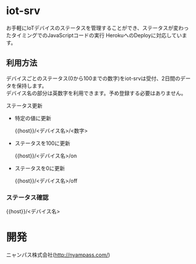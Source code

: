 # iot-srv

お手軽にIoTデバイスのステータスを管理することができ、ステータスが変わったタイミングでのJavaScriptコードの実行
HerokuへのDeployに対応しています。

## 利用方法

デバイスごとのステータス(0から100までの数字)をiot-srvは受付、2日間のデータを保持します。<br>
デバイス名の部分は英数字を利用できます。予め登録する必要はありません。<br>

ステータス更新

- 特定の値に更新

   {{host}}/&lt;デバイス名&gt;/&lt;数字&gt;

- ステータスを100に更新

   {{host}}/&lt;デバイス名&gt;/on

- ステータスを0に更新

   {{host}}/&lt;デバイス名&gt;/off

### ステータス確認

   {{host}}/&lt;デバイス名&gt;

# 開発

ニャンパス株式会社(http://nyampass.com/)
